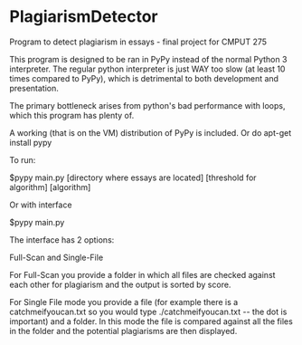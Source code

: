 # PlagiarismDetector
Program to detect plagiarism in essays - final project for CMPUT 275

This program is designed to be ran in PyPy instead of the normal Python 3 interpreter.
The regular python interpreter is just WAY too slow (at least 10 times compared to PyPy),
which is detrimental to both development and presentation.

The primary bottleneck arises from python's bad performance with loops, which this program has plenty of.

A working (that is on the VM) distribution of PyPy is included. Or do apt-get install pypy

To run:

$pypy main.py [directory where essays are located] [threshold for algorithm] [algorithm]

Or with interface

$pypy main.py

The interface has 2 options:

Full-Scan and Single-File

For Full-Scan you provide a folder in which all files are checked against each other for plagiarism and the output is sorted by score.

For Single File mode you provide a file (for example there is a catchmeifyoucan.txt so you would type ./catchmeifyoucan.txt -- the dot is important) and a folder. In this mode the file is compared against all the files in the folder and the potential plagiarisms are then displayed.
